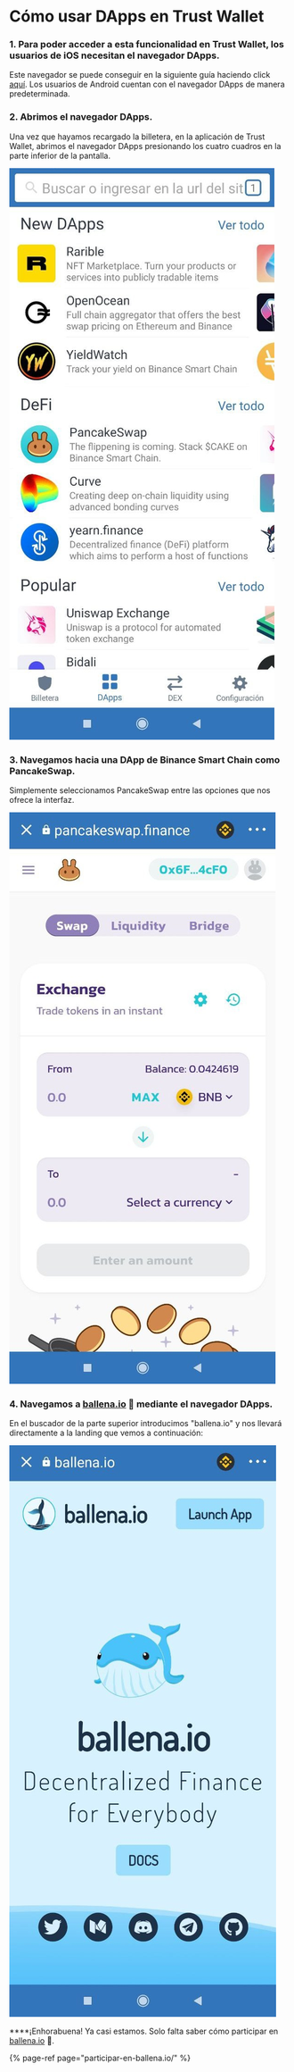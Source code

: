 # Cómo usar DApps en Trust Wallet



### 1. Para poder acceder a esta funcionalidad en Trust Wallet, los usuarios de iOS necesitan el navegador DApps.

Este navegador se puede conseguir en la siguiente guía haciendo click [aquí](https://community.trustwallet.com/t/how-to-use-the-dapp-browser-on-ios/69390?ref=JLI1VBLA&utm_source=TrustTwitter&utm_medium=TrustSocial&utm_campaign=TrustSocial). Los usuarios de Android cuentan con el navegador DApps de manera predeterminada.



### 2. Abrimos el navegador DApps.

Una vez que hayamos recargado la billetera, en la aplicación de Trust Wallet, abrimos el navegador DApps presionando los cuatro cuadros en la parte inferior de la pantalla.



![](../../../../.gitbook/assets/photo6003629256741074233.jpg)



### 3. Navegamos hacia una DApp de Binance Smart Chain como PancakeSwap.

Simplemente seleccionamos PancakeSwap entre las opciones que nos ofrece la interfaz. 



![](../../../../.gitbook/assets/photo6003629256741074232%20%281%29.jpg)



### 4. Navegamos a [ballena.io](https://ballena.io/) 🐋 mediante el navegador DApps.

En el buscador de la parte superior introducimos "ballena.io" y nos llevará directamente a la landing que vemos a continuación:



![](../../../../.gitbook/assets/photo6003629256741074236%20%281%29.jpg)



 ****¡Enhorabuena! Ya casi estamos. Solo falta saber cómo participar en [ballena.io](https://ballena.io/) 🐋.

{% page-ref page="participar-en-ballena.io/" %}





